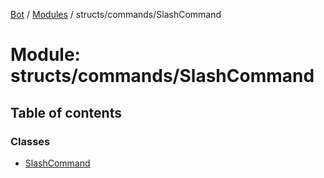 [Bot](../README.md) / [Modules](../modules.md) / structs/commands/SlashCommand

# Module: structs/commands/SlashCommand

## Table of contents

### Classes

- [SlashCommand](../classes/structs_commands_SlashCommand.SlashCommand.md)
